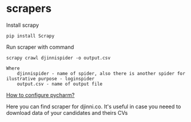 # scrapers

Install scrapy

    pip install Scrapy
    
Run scraper with command

    scrapy crawl djinnispider -o output.csv
    
    Where
        djinnispider - name of spider, also there is another spider for ilustrative purpose - loginspider
        output.csv - name of output file
[How to configure pycharm?](https://medium.com/@andriyandrunevchyn/run-scrapy-project-in-pycharm-af93caa543b4)



Here you can find scraper for djinni.co. It's useful in case you neeed to download data of your candidates and theirs CVs
